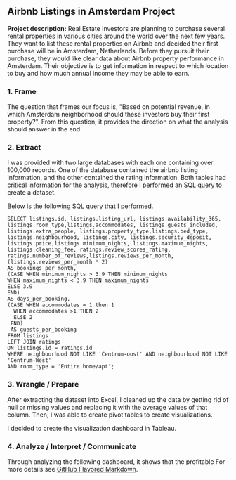 
## Airbnb Listings in Amsterdam Project 

**Project description:** Real Estate Investors are planning to purchase several rental properties in various cities around the world over the next few years. They want to list these rental properties on Airbnb and decided their first purchase will be in Amsterdam, Netherlands. Before they pursuit their purchase, they would like clear data about Airbnb property performance in Amsterdam. Their objective is to get information in respect to which location to buy and how much annual income they may be able to earn. 

### 1. Frame 
The question that frames our focus is, "Based on potential revenue, in which Amsterdam neighborhood should these investors buy their first property?". From this question, it provides the direction on what the analysis should answer in the end.    

### 2. Extract
I was provided with two large databases with each one containing over 100,000 records. One of the database contained the airbnb listing information, and the other contained the rating information. Both tables had critical information for the analysis, therefore I performed an SQL query to create a dataset.

Below is the following SQL query that I performed. 
```
SELECT listings.id, listings.listing_url, listings.availability_365, listings.room_type,listings.accommodates, listings.guests_included, listings.extra_people, listings.property_type,listings.bed_type, listings.neighbourhood, listings.city, listings.security_deposit, listings.price,listings.minimum_nights, listings.maximum_nights, listings.cleaning_fee, ratings.review_scores_rating, ratings.number_of_reviews,listings.reviews_per_month, (listings.reviews_per_month * 2)
AS bookings_per_month,
(CASE WHEN minimum_nights > 3.9 THEN minimum_nights
WHEN maximum_nights < 3.9 THEN maximum_nights
ELSE 3.9
END)
AS days_per_booking,
(CASE WHEN accommodates = 1 then 1
  WHEN accommodates >1 THEN 2
  ELSE 2
 END)
 AS guests_per_booking
FROM listings
LEFT JOIN ratings
ON listings.id = ratings.id
WHERE neighbourhood NOT LIKE 'Centrum-oost' AND neighbourhood NOT LIKE 'Centrum-West'
AND room_type = 'Entire home/apt';
```

### 3. Wrangle / Prepare
After extracting the dataset into Excel, I cleaned up the data by getting rid of null or missing values and replacing it with the average values of that column. Then, I was able to create pivot tables to create visualizations. 

I decided to create the visualization dashboard in Tableau. 

### 4. Analyze / Interpret / Communicate 
Through analyzing the following dashboard, it shows that the profitable 
For more details see [GitHub Flavored Markdown](https://guides.github.com/features/mastering-markdown/).
